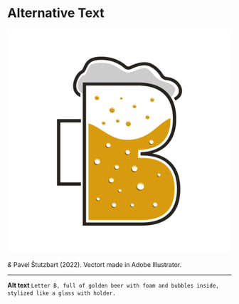 # Alternative Text

![This is where my alterative text description goes.](uppercase-stutzbart.png)

*&* Pavel Štutzbart (2022). Vectort made in Adobe Illustrator.

---

**Alt text** `Letter B, full of golden beer with foam and bubbles inside, stylized like a glass with holder.`
